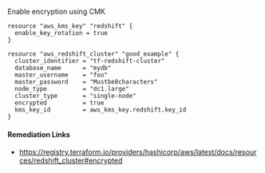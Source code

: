 
Enable encryption using CMK

```hcl
resource "aws_kms_key" "redshift" {
  enable_key_rotation = true
}

resource "aws_redshift_cluster" "good_example" {
  cluster_identifier = "tf-redshift-cluster"
  database_name      = "mydb"
  master_username    = "foo"
  master_password    = "Mustbe8characters"
  node_type          = "dc1.large"
  cluster_type       = "single-node"
  encrypted          = true
  kms_key_id         = aws_kms_key.redshift.key_id
}
```

#### Remediation Links
 - https://registry.terraform.io/providers/hashicorp/aws/latest/docs/resources/redshift_cluster#encrypted
        